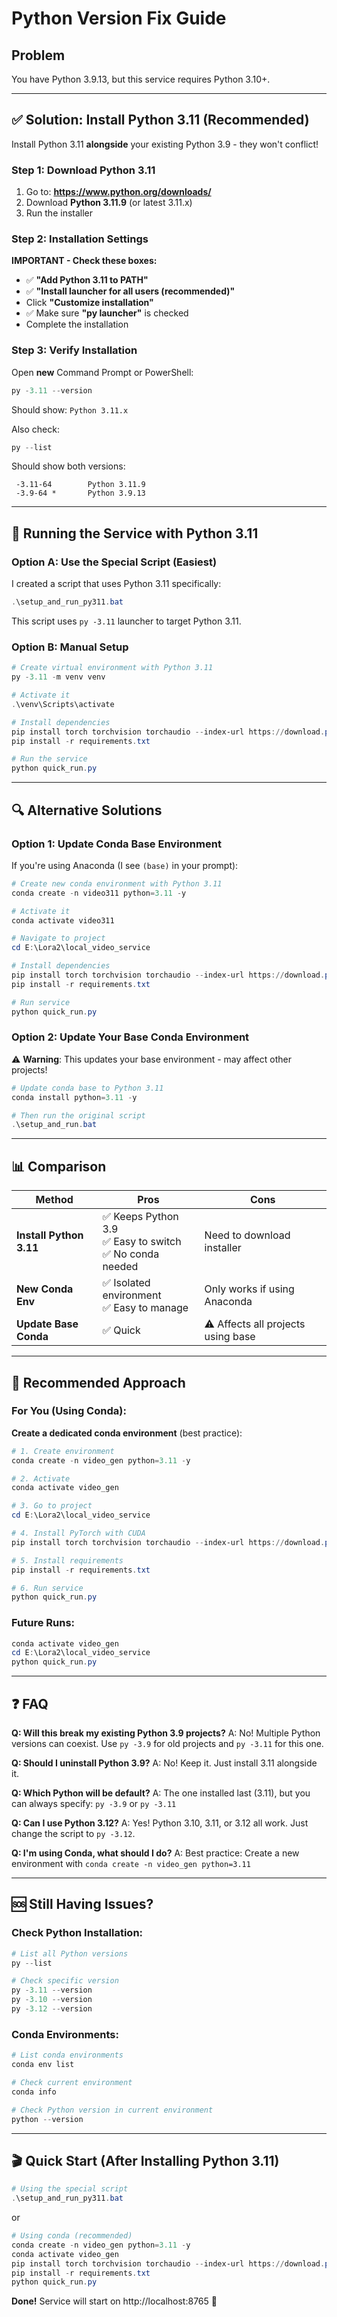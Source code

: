 # Python Version Fix Guide

## Problem
You have Python 3.9.13, but this service requires Python 3.10+.

---

## ✅ Solution: Install Python 3.11 (Recommended)

Install Python 3.11 **alongside** your existing Python 3.9 - they won't conflict!

### Step 1: Download Python 3.11

1. Go to: **https://www.python.org/downloads/**
2. Download **Python 3.11.9** (or latest 3.11.x)
3. Run the installer

### Step 2: Installation Settings

**IMPORTANT - Check these boxes:**
- ✅ **"Add Python 3.11 to PATH"**
- ✅ **"Install launcher for all users (recommended)"**
- Click **"Customize installation"**
- ✅ Make sure **"py launcher"** is checked
- Complete the installation

### Step 3: Verify Installation

Open **new** Command Prompt or PowerShell:

```powershell
py -3.11 --version
```

Should show: `Python 3.11.x`

Also check:
```powershell
py --list
```

Should show both versions:
```
 -3.11-64        Python 3.11.9
 -3.9-64 *       Python 3.9.13
```

---

## 🚀 Running the Service with Python 3.11

### Option A: Use the Special Script (Easiest)

I created a script that uses Python 3.11 specifically:

```powershell
.\setup_and_run_py311.bat
```

This script uses `py -3.11` launcher to target Python 3.11.

### Option B: Manual Setup

```powershell
# Create virtual environment with Python 3.11
py -3.11 -m venv venv

# Activate it
.\venv\Scripts\activate

# Install dependencies
pip install torch torchvision torchaudio --index-url https://download.pytorch.org/whl/cu121
pip install -r requirements.txt

# Run the service
python quick_run.py
```

---

## 🔍 Alternative Solutions

### Option 1: Update Conda Base Environment

If you're using Anaconda (I see `(base)` in your prompt):

```powershell
# Create new conda environment with Python 3.11
conda create -n video311 python=3.11 -y

# Activate it
conda activate video311

# Navigate to project
cd E:\Lora2\local_video_service

# Install dependencies
pip install torch torchvision torchaudio --index-url https://download.pytorch.org/whl/cu121
pip install -r requirements.txt

# Run service
python quick_run.py
```

### Option 2: Update Your Base Conda Environment

⚠️ **Warning**: This updates your base environment - may affect other projects!

```powershell
# Update conda base to Python 3.11
conda install python=3.11 -y

# Then run the original script
.\setup_and_run.bat
```

---

## 📊 Comparison

| Method | Pros | Cons |
|--------|------|------|
| **Install Python 3.11** | ✅ Keeps Python 3.9<br>✅ Easy to switch<br>✅ No conda needed | Need to download installer |
| **New Conda Env** | ✅ Isolated environment<br>✅ Easy to manage | Only works if using Anaconda |
| **Update Base Conda** | ✅ Quick | ⚠️ Affects all projects using base |

---

## 🎯 Recommended Approach

### For You (Using Conda):

**Create a dedicated conda environment** (best practice):

```powershell
# 1. Create environment
conda create -n video_gen python=3.11 -y

# 2. Activate
conda activate video_gen

# 3. Go to project
cd E:\Lora2\local_video_service

# 4. Install PyTorch with CUDA
pip install torch torchvision torchaudio --index-url https://download.pytorch.org/whl/cu121

# 5. Install requirements
pip install -r requirements.txt

# 6. Run service
python quick_run.py
```

### Future Runs:

```powershell
conda activate video_gen
cd E:\Lora2\local_video_service
python quick_run.py
```

---

## ❓ FAQ

**Q: Will this break my existing Python 3.9 projects?**
A: No! Multiple Python versions can coexist. Use `py -3.9` for old projects and `py -3.11` for this one.

**Q: Should I uninstall Python 3.9?**
A: No! Keep it. Just install 3.11 alongside it.

**Q: Which Python will be default?**
A: The one installed last (3.11), but you can always specify: `py -3.9` or `py -3.11`

**Q: Can I use Python 3.12?**
A: Yes! Python 3.10, 3.11, or 3.12 all work. Just change the script to `py -3.12`.

**Q: I'm using Conda, what should I do?**
A: Best practice: Create a new environment with `conda create -n video_gen python=3.11`

---

## 🆘 Still Having Issues?

### Check Python Installation:

```powershell
# List all Python versions
py --list

# Check specific version
py -3.11 --version
py -3.10 --version
py -3.12 --version
```

### Conda Environments:

```powershell
# List conda environments
conda env list

# Check current environment
conda info

# Check Python version in current environment
python --version
```

---

## 🎬 Quick Start (After Installing Python 3.11)

```powershell
# Using the special script
.\setup_and_run_py311.bat
```

or

```powershell
# Using conda (recommended)
conda create -n video_gen python=3.11 -y
conda activate video_gen
pip install torch torchvision torchaudio --index-url https://download.pytorch.org/whl/cu121
pip install -r requirements.txt
python quick_run.py
```

**Done!** Service will start on http://localhost:8765 🎉
